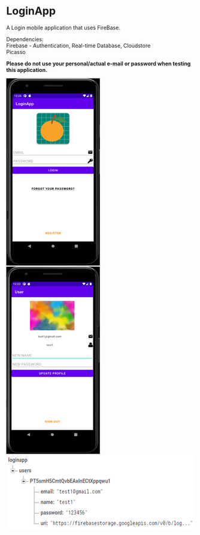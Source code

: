LoginApp
========
A Login mobile application that uses FireBase.

Dependencies: <br/>
Firebase - Authentication, Real-time Database, Cloudstore <br/>
Picasso <br/>

**Please do not use your personal/actual e-mail or password when testing this application.** 
<br/>

<img src="https://github.com/LawZHRobin/Projects/raw/master/Java/LoginPage.PNG" width="250" height="500"> <br/>
<img src="https://github.com/LawZHRobin/Projects/raw/master/Java/UserProfile.PNG" width="250" height="500"> <br/>
<img src="https://github.com/LawZHRobin/Projects/raw/master/Java/realtime-db.PNG" width="600" height="200"> <br/>
